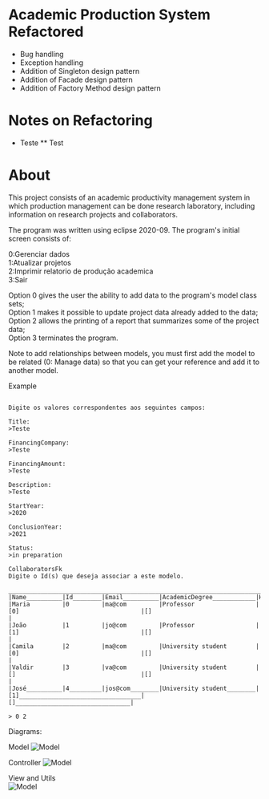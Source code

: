# Academic Production System Refactored
* Bug handling
* Exception handling
* Addition of Singleton design pattern
* Addition of Facade design pattern
* Addition of Factory Method design pattern

# Notes on Refactoring
* Teste
** Test

# About
This project consists of an academic productivity management system in which production management can be done research laboratory, including information on research projects and collaborators.

  The program was written using eclipse 2020-09.
  The program's initial screen consists of:

  0:Gerenciar dados  
  1:Atualizar projetos  
  2:Imprimir relatorio de produção academica  
  3:Sair  

  Option 0 gives the user the ability to add data to the program's model class sets;  
  Option 1 makes it possible to update project data already added to the data;  
  Option 2 allows the printing of a report that summarizes some of the project data;  
  Option 3 terminates the program.  
  
  Note to add relationships between models, you must first add the model to be related (0: Manage data) so that you can get your reference and add it to another model.
  
  Example 
```  
  
Digite os valores correspondentes aos seguintes campos:

Title:
>Teste

FinancingCompany:
>Teste

FinancingAmount:
>Teste

Description:
>Teste

StartYear:
>2020

ConclusionYear:
>2021

Status:
>in preparation

CollaboratorsFk
Digite o Id(s) que deseja associar a este modelo.
 _____________________________________________________________________________________________________________________________________________
|Name__________|Id________|Email__________|AcademicDegree____________|HistoryProjectParticipationFk________|HistoryProjectProductionFk________|
|Maria         |0         |ma@com         |Professor                 |[0]                                  |[]                                |
|João          |1         |jo@com         |Professor                 |[1]                                  |[]                                |
|Camila        |2         |ma@com         |University student        |[0]                                  |[]                                |
|Valdir        |3         |va@com         |University student        |[]                                   |[]                                |
|José__________|4_________|jos@com________|University student________|[1]__________________________________|[]________________________________|

> 0 2
```

  Diagrams:   
  
  Model 
![Model](https://github.com/vjdias/acadmic_production_system/blob/master/diagram/model.PNG)
  
  Controller
![Model](https://github.com/vjdias/acadmic_production_system/blob/master/diagram/controller.PNG)
  
  View and Utils   
![Model](https://github.com/vjdias/acadmic_production_system/blob/master/diagram/view_util.PNG)
